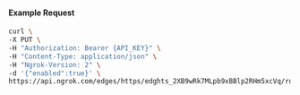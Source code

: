 <!-- Code generated for API Clients. DO NOT EDIT. -->

#### Example Request

```bash
curl \
-X PUT \
-H "Authorization: Bearer {API_KEY}" \
-H "Content-Type: application/json" \
-H "Ngrok-Version: 2" \
-d '{"enabled":true}' \
https://api.ngrok.com/edges/https/edghts_2XB9wRk7MLpb9xBBlp2RHm5xcVq/routes/edghtsrt_2XB9wORYvldxe3PSnZ6uoXkTjfN/compression
```
